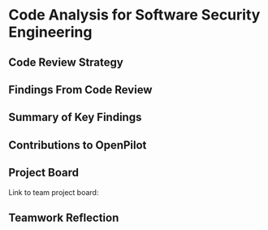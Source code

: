 # Code Analysis for Software Security Engineering
## Code Review Strategy



## Findings From Code Review



## Summary of Key Findings



## Contributions to OpenPilot



## Project Board
Link to team project board: 



## Teamwork Reflection
